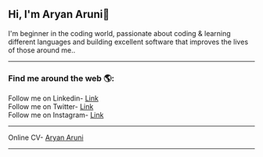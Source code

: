 ## Hi, I'm Aryan Aruni👋
I'm beginner in the coding world, passionate about coding & learning different languages and building excellent software that improves the lives of those around me..<br>

<hr>

<h3> Find me around the web 🌎:</h3>
  Follow me on Linkedin- <a href="https://www.linkedin.com/in/aryanaruni/" target="_blank">Link</a><br>
  Follow me on Twitter- <a href ="https://twitter.com/aryanaruni" target="_blank">Link</a><br>
  Follow me on Instagram- <a href ="https://www.instagram.com/lord_._aryan/" target="_blank">Link</a><br>
<hr>
  Online CV- <a href ="www.aryanaruni.com" target="_blank">Aryan Aruni</a><br>
<hr> 



<!--
**aviaryanaruni/aviaryanaruni** is a ✨ _special_ ✨ repository because its `README.md` (this file) appears on your GitHub profile.

Here are some ideas to get you started:

- 🔭 I’m currently working on ...
- 🌱 I’m currently learning ...
- 👯 I’m looking to collaborate on ...
- 🤔 I’m looking for help with ...
- 💬 Ask me about ...
- 📫 How to reach me: ...
- 😄 Pronouns: ...
- ⚡ Fun fact: ...
-->
